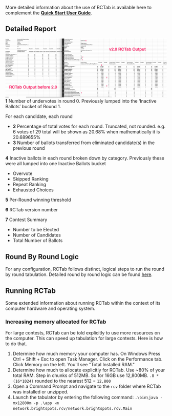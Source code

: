 More detailed information about the use of RCTab is available here to complement the [**Quick Start User Guide**](user_guide.md).

## Detailed Report
![Detailed Report](../images/detailed_report_comparison.jpg)
**1** Number of undervotes in round 0. Previously lumped into the ‘Inactive Ballots’ bucket of Round 1. 

For each candidate, each round

- **2**  Percentage of total votes for each round. Truncated, not rounded. e.g. 6 votes of 29 total will be shown as 20.68% when mathematically it is 20.689655%
- **3** Number of ballots transferred from eliminated candidate(s) in the previous round


**4** Inactive ballots in each round broken down by category. Previously these were all lumped into one Inactive Ballots bucket

- Overvote
- Skipped Ranking
- Repeat Ranking
- Exhausted Choices

**5** Per-Round winning threshold

**6** RCTab version number

**7** Contest Summary

- Number to be Elected
- Number of Candidates
- Total Number of Ballots



## Round By Round Logic
For any configuration, RCTab follows distinct, logical steps to run the round by round tabulation. 
Detailed round by round logic can be found [here](../tdp/process_ranked_choice_voting_contest.md).

## Running RCTab
Some extended information about running RCTab within the context of its computer hardware and operating system.

### Increasing memory allocated for RCTab
For large contests, RCTab can be told explicitly to use more resources on the computer.
This can speed up tabulation for large contests. Here is how to do that.  

1. Determine how much memory your computer has. On Windows Press Ctrl + Shift + Esc to open Task Manager. Click on the Performance tab. Click Memory on the left. You'll see "Total Installed RAM." 
2. Determine how much to allocate explicitly for RCTab. Use ~80% of your total RAM. Step in chunks of 512MB. So for 16GB use 12,800MB. `.8 * (16*1024)` rounded to the nearest 512 = `12,800`  
3. Open a Command Prompt and navigate to the `rcv` folder where RCTab was installed or unzipped.
4. Launch the tabulator by entering the following command: `.\bin\java -mx12800m -p .\app -m network.brightspots.rcv/network.brightspots.rcv.Main`